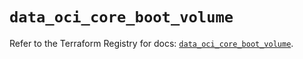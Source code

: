 # `data_oci_core_boot_volume`

Refer to the Terraform Registry for docs: [`data_oci_core_boot_volume`](https://registry.terraform.io/providers/hashicorp/oci/7.19.0/docs/data-sources/core_boot_volume).
